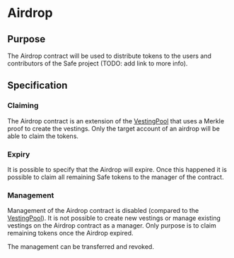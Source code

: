# Airdrop

## Purpose

The Airdrop contract will be used to distribute tokens to the users and contributors of the Safe project (TODO: add link to more info).

## Specification

### Claiming

The Airdrop contract is an extension of the [VestingPool](./vesting.md) that uses a Merkle proof to create the vestings. Only the target account of an airdrop will be able to claim the tokens.

### Expiry

It is possible to specify that the Airdrop will expire. Once this happened it is possible to claim all remaining Safe tokens to the manager of the contract.

### Management

Management of the Airdrop contract is disabled (compared to the [VestingPool](./vesting.md)). It is not possible to create new vestings or manage existing vestings on the Airdrop contract as a manager. Only purpose is to claim remaining tokens once the Airdrop expired.

The management can be transferred and revoked.

